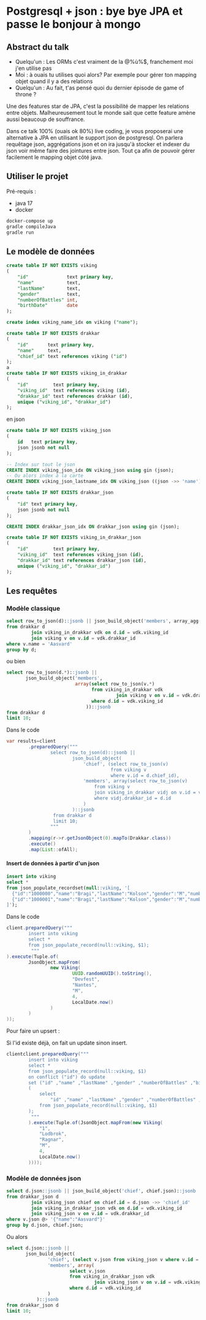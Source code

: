 # Postgresql + json : bye bye JPA et passe le bonjour à mongo

## Abstract du talk

* Quelqu'un : Les ORMs c'est vraiment de la @%ù%$, franchement moi j'en utilise pas
* Moi : à ouais tu utilises quoi alors? Par exemple pour gérer ton mapping objet quand il y a des relations
* Quelqu'un : Au fait, t'as pensé quoi du dernier épisode de game of throne ?

Une des features star de JPA, c'est la possibilité de mapper les relations entre objets. Malheureusement tout le monde
sait que cette feature amène aussi beaucoup de souffrance.

Dans ce talk 100% (ouais ok 80%) live coding, je vous proposerai une alternative à JPA en utilisant le support json de
postgresql. On parlera requêtage json, aggrégations json et on ira jusqu'à stocker et indexer du json voir même faire
des jointures entre json. Tout ça afin de pouvoir gérer facilement le mapping objet côté java.

## Utiliser le projet

Pré-requis :

* java 17
* docker

 ```bash 
docker-compose up 
gradle compileJava 
gradle run  
```

## Le modèle de données

```sql
create table IF NOT EXISTS viking
(
    "id"              text primary key,
    "name"            text,
    "lastName"        text,
    "gender"          text,
    "numberOfBattles" int,
    "birthDate"       date
);

create index viking_name_idx on viking ("name");

create table IF NOT EXISTS drakkar
(
    "id"       text primary key,
    "name"     text,
    "chief_id" text references viking ("id")
);
a
create table IF NOT EXISTS viking_in_drakkar
(
    "id"         text primary key,
    "viking_id"  text references viking (id),
    "drakkar_id" text references drakkar (id),
    unique ("viking_id", "drakkar_id")
);
```

en json

```sql
create table IF NOT EXISTS viking_json
(
    id   text primary key,
    json jsonb not null
);

-- Index sur tout le json 
CREATE INDEX viking_json_idx ON viking_json using gin (json);
-- Ou alors index à la carte 
CREATE INDEX viking_json_lastname_idx ON viking_json ((json ->> 'name'));

create table IF NOT EXISTS drakkar_json
(
    "id" text primary key,
    json jsonb not null
);

CREATE INDEX drakkar_json_idx ON drakkar_json using gin (json);

create table IF NOT EXISTS viking_in_drakkar_json
(
    "id"         text primary key,
    "viking_id"  text references viking_json (id),
    "drakkar_id" text references drakkar_json (id),
    unique ("viking_id", "drakkar_id")
);
```

## Les requêtes

### Modèle classique

```sql
select row_to_json(d)::jsonb || json_build_object('members', array_agg(row_to_json(v)))::jsonb
from drakkar d
         join viking_in_drakkar vdk on d.id = vdk.viking_id
         join viking v on v.id = vdk.drakkar_id
where v.name = 'Aasvard'
group by d;
```

ou bien

```sql
select row_to_json(d.*)::jsonb ||
       json_build_object('members',
                         array(select row_to_json(v.*)
                               from viking_in_drakkar vdk
                                        join viking v on v.id = vdk.drakkar_id
                               where d.id = vdk.viking_id
                             ))::jsonb
from drakkar d
limit 10;
```

Dans le code

```java
var results=client
        .preparedQuery("""
                select row_to_json(d)::jsonb ||
                        json_build_object(
                            'chief', (select row_to_json(v)
                                      from viking v
                                      where v.id = d.chief_id),
                            'members', array(select row_to_json(v)
                                from viking v
                                join viking_in_drakkar vidj on v.id = vidj.viking_id
                                where vidj.drakkar_id = d.id
                            )
                        )::jsonb
                 from drakkar d
                 limit 10;
                """
        )
        .mapping(r->r.getJsonObject(0).mapTo(Drakkar.class))
        .execute()
        .map(List::ofAll);
```

#### Insert de données à partir d'un json

```sql
insert into viking
select *
from json_populate_recordset(null::viking, '[
  {"id":"1000000","name":"Bragi","lastName":"Kolson","gender":"M","numberOfBattles":11,"birthDate":"0855-10-01"},
  {"id":"1000001","name":"Bragi","lastName":"Kolson","gender":"M","numberOfBattles":11,"birthDate":"0855-10-01"}
]');
```

Dans le code

```java 
client.preparedQuery("""
        insert into viking
        select *
        from json_populate_record(null::viking, $1);
         """
).execute(Tuple.of(
        JsonObject.mapFrom(
                new Viking(
                        UUID.randomUUID().toString(),
                        "Devfest",
                        "Nantes",
                        "M",
                        4,
                        LocalDate.now()
                )
        )
));
```

Pour faire un upsert :

Si l'id existe déjà, on fait un update sinon insert.

```java
clientclient.preparedQuery("""
        insert into viking
        select *
        from json_populate_record(null::viking, $1)
        on conflict ("id") do update
        set ("id" ,"name" ,"lastName" ,"gender" ,"numberOfBattles" ,"birthDate") =
        (
            select
                "id" ,"name" ,"lastName" ,"gender" ,"numberOfBattles" ,"birthDate"
            from json_populate_record(null::viking, $1)
        );
         """
        ).execute(Tuple.of(JsonObject.mapFrom(new Viking(
            "1",
            "Lodbrok",
            "Ragnar",
            "M",
            4,
            LocalDate.now()
        ))));
```

### Modèle de données json

```sql
select d.json::jsonb || json_build_object('chief', chief.json)::jsonb || json_build_object('members', array_agg(v.json))::jsonb
from drakkar_json d
         join viking_json chief on chief.id = d.json ->> 'chief_id'
         join viking_in_drakkar_json vdk on d.id = vdk.viking_id
         join viking_json v on v.id = vdk.drakkar_id
where v.json @> '{"name":"Aasvard"}'
group by d.json, chief.json;
```

Ou alors

```sql
select d.json::jsonb ||
       json_build_object(
               'chief', (select v.json from viking_json v where v.id = d.json ->> 'chief_id'),
               'members', array(
                       select v.json
                       from viking_in_drakkar_json vdk
                                join viking_json v on v.id = vdk.viking_id
                       where d.id = vdk.viking_id
               )
           )::jsonb
from drakkar_json d
limit 10;
```